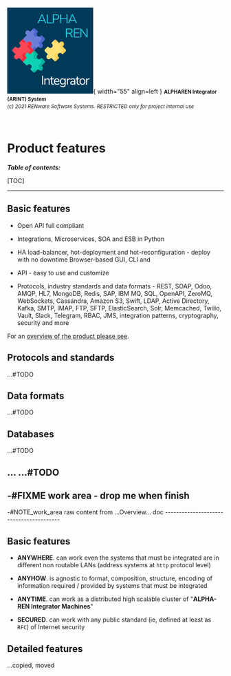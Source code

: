 ![arint_logo](../pictures/arint_logo.png){ width="55" align=left }
<small markdown>**ALPHAREN Integrator (ARINT) System**<br>
*(c) 2021 RENware Software Systems. RESTRICTED only for project internal use*
</small><br><br><br>


# Product features


***Table of contents:***

[TOC]

***




## Basic features

* Open API full compliant

* Integrations, Microservices, SOA and ESB in Python

* HA load-balancer, hot-deployment and hot-reconfiguration - deploy with no downtime
Browser-based GUI, CLI and

* API - easy to use and customize

* Protocols, industry standards and data formats - REST, SOAP, Odoo, AMQP, HL7, MongoDB, Redis, SAP, IBM MQ, SQL, OpenAPI, ZeroMQ, WebSockets, Cassandra, Amazon S3, Swift, LDAP, Active Directory, Kafka, SMTP, IMAP, FTP, SFTP, ElasticSearch, Solr, Memcached, Twilio, Vault, Slack, Telegram, RBAC, JMS, integration patterns, cryptography, security and more

For an [overview of rhe product please see](./130.02-Overview.md).




## Protocols and standards

...#TODO




## Data formats

...#TODO




## Databases

...#TODO




## ... ...#TODO






## -#FIXME work area - drop me when finish

-#NOTE_work_area raw content from ...Overview... doc ----------------------------------------

## Basic features

* **ANYWHERE**. can work even the systems that must be integrated are in different non routable LANs (address systems at `http` protocol level)

* **ANYHOW**. is agnostic to format, composition, structure, encoding of information required / provided by systems that must be integrated

* **ANYTIME**. can work as a distributed high scalable cluster of "**ALPHA-REN Integrator Machines**"

* **SECURED**. can work with any public standard (ie, defined at least as `RFC`) of Internet security





## Detailed features

...copied, moved 

